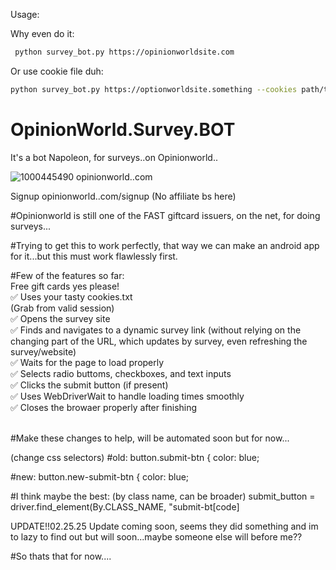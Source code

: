 Usage:

Why even do it:
  ```bash
   python survey_bot.py https://opinionworldsite.com
   ```
   Or use cookie file duh:
   ```bash
   python survey_bot.py https://optionworldsite.something --cookies path/to/cookie.txt
   ```


# OpinionWorld.Survey.BOT
It's a bot Napoleon, for surveys..on Opinionworld..

![1000445490](https://github.com/user-attachments/assets/0463c12c-0bf3-4927-a7eb-2b8a0b4f5c80)
opinionworld..com

Signup
opinionworld..com/signup
(No affiliate bs here)

#Opinionworld is still one of the FAST giftcard issuers, on the net, for doing surveys...

#Trying to get this to work perfectly, that way we can make an android app for it...but this must work flawlessly first.

#Few of the features so far:<br>
Free gift cards yes please!<br>
✅ Uses your tasty cookies.txt<br>
   (Grab from valid session)<br>
✅ Opens the survey site<br>
✅ Finds and navigates to a dynamic survey link (without relying on the changing part of the URL, which updates by survey, even refreshing the survey/website)<br>
✅ Waits for the page to load properly<br>
✅ Selects radio buttoms, checkboxes, and text inputs<br>
✅ Clicks the submit button (if present)<br>
✅ Uses WebDriverWait to handle loading times smoothly<br>
✅ Closes the browaer properly after finishing<br><br>

#Make these changes to help, will be automated soon but for now...

(change css selectors)
#old:
button.submit-btn {
    color: blue;

#new:
button.new-submit-btn {
    color: blue;

#I think maybe the best:
(by class name, can be broader)
submit_button = driver.find_element(By.CLASS_NAME, "submit-bt[code]

UPDATE!!02.25.25
Update coming soon, seems they did something and im to lazy to find out
but will soon...maybe someone else will before me??

#So thats that for now....
